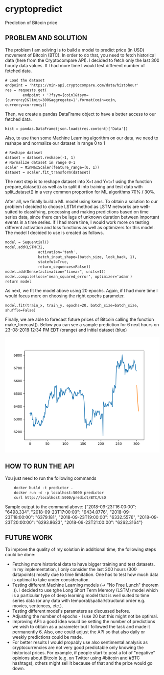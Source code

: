 # cryptopredict
Prediction of Bitcoin price

## PROBLEM AND SOLUTION

The problem I am solving is to build a model to predict price (in USD) movement of Bitcoin (BTC).
In order to do that, you need to fetch historical data (here from the Cryptocompare API). I decided to fetch only the last 300 hourly data values. If I had more time I would test different number of fetched data.

    # Load the dataset
    endpoint = 'https://min-api.cryptocompare.com/data/histohour'
    res = requests.get(
            endpoint + '?fsym={coin}&tsym={currency}&limit=300&aggregate=1'.format(coin=coin, currency=currency))

Then, we create a pandas DataFrame object to have a better access to our fetched data.

    hist = pandas.DataFrame(json.loads(res.content)['Data'])

Also, to use then some Machine Learning algorithm on our data, we need to reshape and normalize our dataset in range 0 to 1

    # Reshape dataset
    dataset = dataset.reshape(-1, 1)
    # Normalize dataset in range 0-1
    scaler = MinMaxScaler(feature_range=(0, 1))
    dataset = scaler.fit_transform(dataset)

The next step is to reshape dataset into X=t and Y=t+1 using the function prepare_dataset() as well as to split it into training and test data with split_dataset() in a very common proportion for ML algorithms 70% / 30%.

After all, we finally build a ML model using keras. To obtain a solution to our problem I decided to choose LSTM method as LSTM networks are well-suited to classifying, processing and making predictions based on time series data, since there can be lags of unknown duration between important events in a time series.
If I had more time, I would work more on testing different activation and loss functions as well as optimizers for this model.
The model I decided to use is created as follows.

    model = Sequential()
    model.add(LSTM(32,
                   activation='tanh',
                   batch_input_shape=(batch_size, look_back, 1),
                   stateful=True,
                   return_sequences=False))
    model.add(Dense(activation="linear", units=1))
    model.compile(loss='mean_squared_error', optimizer='adam')
    return model

As next, we fit the model above using 20 epochs. Again, if I had more time I would focus more on choosing the right epochs parameter.

    model.fit(train_x, train_y, epochs=20, batch_size=batch_size, shuffle=False)

Finally, we are able to forecast future prices of Bitcoin calling the function make_forecast(). 
Below you can see a sample prediction for 6 next hours on 23-08-2018 12:34 PM EDT (orange) and initial dataset (blue)

![Plot](https://github.com/mtagda/cryptopredict/blob/master/figure.png)

## HOW TO RUN THE API
You just need to run the following commands

        docker build -t predictor .
        docker run -d -p localhost:5000 predictor
        curl http://localhost:5000/predict/BTC/USD

Sample output to the command above:
{"2018-09-23T16:00:00": "6498.334", "2018-09-23T17:00:00": "6434.0776", "2018-09-23T18:00:00": "6379.181", "2018-09-23T19:00:00": "6332.5576", "2018-09-23T20:00:00": "6293.8623", "2018-09-23T21:00:00": "6262.3164"}

## FUTURE WORK
To improve the quality of my solution in additional time, the following steps could be done:
- Fetching more historical data to have bigger training and test datasets. In my implementation, I only consider the last 300 hours (300 datapoints) mostly due to time limitation. One has to test how much data is optimal to take under consideration. 
- Testing different Machine Learning models (-> "No Free Lunch" theorem :)). I decided to use tghe Long Short Term Memory (LSTM) model which is a particular type of deep learning model that is well suited to time series data (or any data with temporal/spatial/structural order e.g. movies, sentences, etc.). 
- Testing different model's parameters as discussed before.
- Adjusting the number of epochs - I use 20 but this might not be optimal. 
- Improving API: a good idea would be setting the number of predictions we wish to obtain as a parameter but I followed the task and made it permanently 6. Also, one could adjust the API so that also daily or weekly predictions could be made. 
- For better results I would propably use also sentimental analysis as cryptocurrencies are not very good predictable only knowing the historical prices. For example, if people start to post a lot of "negative" opinions about Bitcoin (e.g. on Twitter using #bitcoin and #BTC hashtags), others might sell it because of that and the price would go down. 
